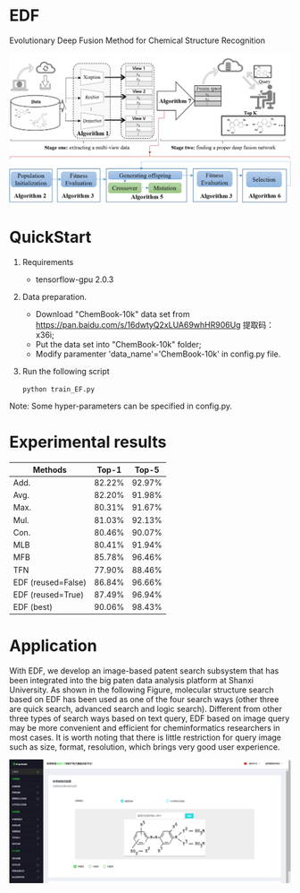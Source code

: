 # EDF
Evolutionary Deep Fusion Method for Chemical Structure Recognition

![The overall framework of EDF](images/model.png)


# QuickStart
1. Requirements
   - tensorflow-gpu  2.0.3
2. Data preparation.
   - Download "ChemBook-10k" data set from https://pan.baidu.com/s/16dwtyQ2xLUA69whHR906Ug 提取码：x36i;
   - Put the data set into "ChemBook-10k" folder;
   - Modify paramenter 'data_name'='ChemBook-10k' in config.py file.
3. Run the following script

    ```python train_EF.py```

Note: Some hyper-parameters can be specified in config.py.


# Experimental results

|Methods  |Top-1 |Top-5 |
|----|----|----|
|Add.| 82.22%| 92.97%|
|Avg.| 82.20%| 91.98%|
|Max.| 80.31%| 91.67%|
|Mul.| 81.03%| 92.13%|
|Con.| 80.46%| 90.07%|
|MLB | 80.41%| 91.94%|
|MFB | 85.78%| 96.46%|
|TFN | 77.90%| 88.46%|
|EDF (reused=False) | 86.84%| 96.66%|
|EDF (reused=True) | 87.49%| 96.94%|
|EDF (best) | 90.06%| 98.43%|


# Application

With EDF, we develop an image-based patent search subsystem
that has been integrated into the big paten data analysis platform at Shanxi University.
As shown in the following Figure, molecular structure search based on EDF
has been used as one of the four search ways
(other three are quick search, advanced search and logic search).
Different from other three types of search ways based on text query,
EDF based on image query may be more convenient and
efficient for cheminformatics researchers in most cases.
It is worth noting that there is little restriction for query image
such as size, format, resolution,
which brings very good user experience.

![The interface of image-based patent search](images/patent2.png)
